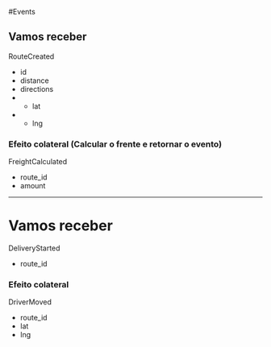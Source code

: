 #Events

## Vamos receber
RouteCreated
- id
- distance
- directions
- - lat
- - lng

### Efeito colateral (Calcular o frente e retornar o evento)

FreightCalculated
- route_id
- amount

---

# Vamos receber

DeliveryStarted
- route_id

### Efeito colateral

DriverMoved
- route_id
- lat
- lng
